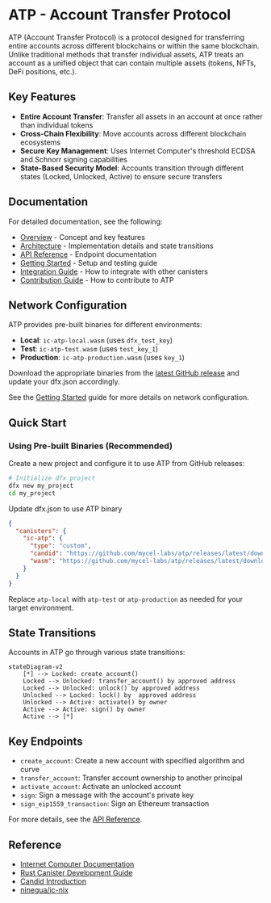 # ATP - Account Transfer Protocol

ATP (Account Transfer Protocol) is a protocol designed for transferring entire accounts across different blockchains or within the same blockchain. Unlike traditional methods that transfer individual assets, ATP treats an account as a unified object that can contain multiple assets (tokens, NFTs, DeFi positions, etc.).

## Key Features

- **Entire Account Transfer**: Transfer all assets in an account at once rather than individual tokens
- **Cross-Chain Flexibility**: Move accounts across different blockchain ecosystems
- **Secure Key Management**: Uses Internet Computer's threshold ECDSA and Schnorr signing capabilities
- **State-Based Security Model**: Accounts transition through different states (Locked, Unlocked, Active) to ensure secure transfers

## Documentation

For detailed documentation, see the following:

- [Overview](./docs/overview.md) - Concept and key features
- [Architecture](./docs/architecture.md) - Implementation details and state transitions
- [API Reference](./docs/api_reference.md) - Endpoint documentation
- [Getting Started](./docs/getting_started.md) - Setup and testing guide
- [Integration Guide](./docs/integration_guide.md) - How to integrate with other canisters
- [Contribution Guide](./docs/contribution_guide.md) - How to contribute to ATP

## Network Configuration
ATP provides pre-built binaries for different environments:
- **Local**: `ic-atp-local.wasm` (uses `dfx_test_key`)
- **Test**: `ic-atp-test.wasm` (uses `test_key_1`)
- **Production**: `ic-atp-production.wasm` (uses `key_1`)

Download the appropriate binaries from the [latest GitHub release](https://github.com/mycel-labs/atp/releases/latest) and update your dfx.json accordingly.

See the [Getting Started](./docs/getting_started.md) guide for more details on network configuration.

## Quick Start

### Using Pre-built Binaries (Recommended)

Create a new project and configure it to use ATP from GitHub releases:

```bash
# Initialize dfx project
dfx new my_project
cd my_project
```

Update dfx.json to use ATP binary
```json
{
  "canisters": {
    "ic-atp": {
      "type": "custom",
      "candid": "https://github.com/mycel-labs/atp/releases/latest/download/ic-atp-local.did",
      "wasm": "https://github.com/mycel-labs/atp/releases/latest/download/ic-atp-local.wasm"
    }
  }
}
```

Replace `atp-local` with `atp-test` or `atp-production` as needed for your target environment.


## State Transitions

Accounts in ATP go through various state transitions:

```mermaid
stateDiagram-v2
    [*] --> Locked: create_account()
    Locked --> Unlocked: transfer_account() by approved address
    Locked --> Unlocked: unlock() by approved address
    Unlocked --> Locked: lock() by  approved address
    Unlocked --> Active: activate() by owner
    Active --> Active: sign() by owner
    Active --> [*]
```

## Key Endpoints

- `create_account`: Create a new account with specified algorithm and curve
- `transfer_account`: Transfer account ownership to another principal
- `activate_account`: Activate an unlocked account
- `sign`: Sign a message with the account's private key
- `sign_eip1559_transaction`: Sign an Ethereum transaction

For more details, see the [API Reference](./docs/api_reference.md).

## Reference
- [Internet Computer Documentation](https://internetcomputer.org/docs)
- [Rust Canister Development Guide](https://internetcomputer.org/docs/current/developer-docs/backend/rust/)
- [Candid Introduction](https://internetcomputer.org/docs/current/developer-docs/backend/candid/)
- [ninegua/ic-nix](https://github.com/ninegua/ic-nix)
